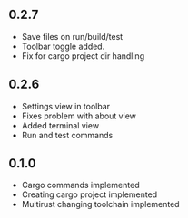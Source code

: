 ## 0.2.7
* Save files on run/build/test
* Toolbar toggle added.
* Fix for cargo project dir handling

## 0.2.6
* Settings view in toolbar
* Fixes problem with about view
* Added terminal view
* Run and test commands

## 0.1.0

* Cargo commands implemented
* Creating cargo project implemented
* Multirust changing toolchain implemented
